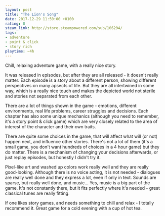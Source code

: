 ```yaml
---
layout: post
title: "The Lion's Song"
date: 2017-12-29 11:50:00 +0100
rating: 8
steam_link: http://store.steampowered.com/sub/106294/
tags:
- adventure
- point & click
- story rich
playtime: ~4h
---
```


Chill, relaxing adventure game, with a really nice story.

It was released in episodes, but after they are all released - it doesn't really matter. Each episode is a story about a different person, showing different perspectives on many apsects of life. But they are all intertwined in some way, which is a really nice touch and makes the depicted world not sterile and stories not separated from each other.

There are a lot of things shown in the game - emotions, different environments, real life problems, career struggles and decisions. Each chapter has also some unique mechanics (although you need to remember, it's a story point & click game) which are very closely related to the area of interest of the character and their own traits.

There are quite some choices in the game, that will affect what will (or not) happen next, and influence other stories. There's not a lot of them (it's a small game, you don't want hundreds of choices in a 4 hour game) but they do matter. There is a mechanism of changing your decisions afterwards, or just replay episodes, but honestly I didn't try it.

Pixel-like art and washed up colors work really well and they are really good-looking. Although there is no voice acting, it is not needed - dialogues are really well done and they express a lot, even if only in text. Sounds are sparse, but really well done, and music... Yes, music is a big part of the game. It's not constantly there, but it fits perfectly where it's needed - great classical tunes are really fitting.

If one likes story games, and needs something to chill and relax - I totally recommend it. Great game for a cold evening with a cup of hot tea.